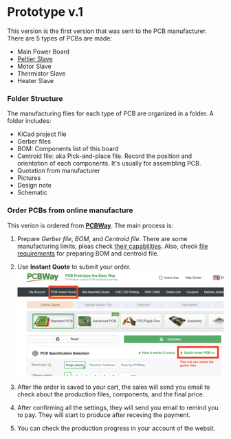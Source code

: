 # Prototype v.1

This version is the first version that was sent to the PCB manufacturer. There are 5 types of PCBs are made:

- Main Power Board
- [Peltier Slave](./Peltier_slave/)
- Motor Slave
- Thermistor Slave
- Heater Slave

### Folder Structure

The manufacturing files for each type of PCB are organized in a folder. A folder includes:

- KiCad project file
- Gerber files
- BOM: Components list of this board
- Centroid file: aka Pick-and-place file. Record the position and orientation of each components. It's usually for assembling PCB.
- Quotation from manufacturer
- Pictures
- Design note
- Schematic


### Order PCBs from online manufacture

This verion is ordered from [**PCBWay**](https://www.pcbway.com/). The main process is:

1. Prepare *Gerber file*, *BOM*, and *Centroid file*. There are some manufacturing limits, pleas check [their capabilities](https://www.pcbway.com/capabilities.html). Also, check [file requirements](https://www.pcbway.com/assembly-file-requirements.html) for preparing BOM and centroid file.

2. Use **Instant Quote** to submit your order.
![Instant quote on website](/Prototype%20v1/assests/instant%20quote_PCBWay.png)

3. After the order is saved to your cart, the sales will send you email to check about the production files, components, and the final price.

4. After confirming all the settings, they will send you email to remind you to pay. They will start to produce after receving the payment. 

5. You can check the production progress in your account of the websit.